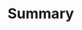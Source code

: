 # Summary

<object
    type="image/svg+xml"
    data="summary/process.svg"
    style="transform-origin: top left; scale: 1.4;"></object>

<!--
1. In summary, software should enhance, and not subtract from, the human experience.
2. When we shifted from manual execution, to automatic execution, we gained speed, but we lost control.
3. Interruptibility is re-introducing what we took away.
4. I'd like to end with this:
5. In a world where everyone is building fast cars, design the brakes.
6. Thank you!
-->
